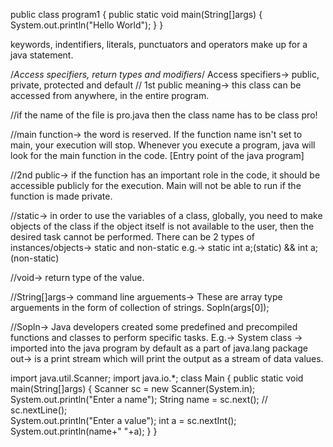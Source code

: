 public class program1
{
	public static void main(String[]args)
	{
		System.out.println("Hello World");
	}
}


keywords, indentifiers, literals, punctuators and operators make up for a java statement.

/*Access specifiers, return types and modifiers*/
Access specifiers-> public, private, protected and default
// 1st public meaning->
this class can be accessed from anywhere, in the entire program.

//if the name of the file is pro.java then the class name has to be class pro!

//main function-> the word is reserved. If the function name isn't set to main, your execution will stop. Whenever you execute a program, java will look for the main function in the code.
[Entry point of the java program]

//2nd public-> if the function has an important role in the code, it should be accessible publicly for the execution.
Main will not be able to run if the function is made private.

//static-> in order to use the variables of a class, globally, you need to make objects of the class
if the object itself is not available to the user, then the desired task cannot be performed.
There can be 2 types of instances/objects-> static and non-static
e.g.-> static int a;(static)   &&   int a;(non-static)

//void-> return type of the value.

//String[]args-> command line arguements-> These are array type arguements in the form of collection of strings.
Sopln(args[0]);

//Sopln-> Java developers created some predefined and precompiled functions and classes to perform specific tasks.
E.g.-> System class -> imported into the java program by default as a part of java.lang package
out-> is a print stream which will print the output as a stream of data values.



import java.util.Scanner;
import java.io.*;
class Main
{
    public static void main(String[]args)
    {
        Scanner sc = new Scanner(System.in);
        System.out.println("Enter a name");
        String name = sc.next(); // sc.nextLine();          
        System.out.println("Enter a value");
        int a = sc.nextInt();
        System.out.println(name+" "+a);
    }
}